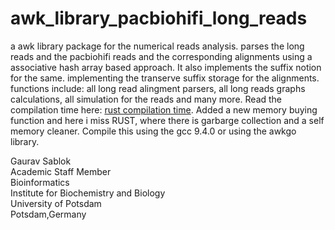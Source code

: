 # awk_library_pacbiohifi_long_reads
a awk library package for the numerical reads analysis. parses the long reads and the pacbiohifi reads and the corresponding alignments using a associative hash array based approach. It also implements the suffix notion for the same. implementing the transerve suffix storage for the alignments. functions include: all long read alingment parsers, all long reads graphs calculations, all simulation for the reads and many more. Read the compilation time here: [rust compilation time](https://nnethercote.github.io/perf-book/compile-times.html). Added a new memory buying function and here i miss RUST, where there is garbarge collection and a self memory cleaner. Compile this using the gcc 9.4.0 or using the awkgo library. 

Gaurav Sablok \
Academic Staff Member \
Bioinformatics \
Institute for Biochemistry and Biology \
University of Potsdam \
Potsdam,Germany
